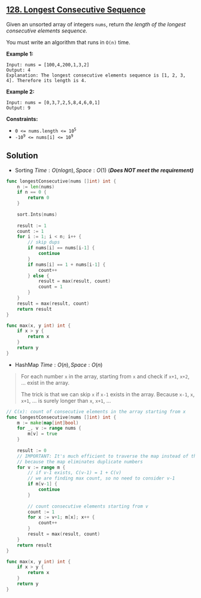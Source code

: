 ## [128. Longest Consecutive Sequence](https://leetcode.com/problems/longest-consecutive-sequence/)


Given an unsorted array of integers `nums`, return _the length of the longest consecutive elements sequence._

You must write an algorithm that runs in `O(n)` time.

**Example 1:**

```
Input: nums = [100,4,200,1,3,2]
Output: 4
Explanation: The longest consecutive elements sequence is [1, 2, 3, 4]. Therefore its length is 4.
```

**Example 2:**

```
Input: nums = [0,3,7,2,5,8,4,6,0,1]
Output: 9
```

**Constraints:**

*   <code>0 <= nums.length <= 10<sup>5</sup></code>
*   <code>-10<sup>9</sup> <= nums[i] <= 10<sup>9</sup></code>



## Solution

- Sorting	$Time: O(nlogn), Space: O(1)$ 	(***Does NOT meet the requirement)***

```go
func longestConsecutive(nums []int) int {
    n := len(nums)
    if n == 0 {
        return 0
    }
    
    sort.Ints(nums)
    
    result := 1
    count := 1
    for i := 1; i < n; i++ {
        // skip dups
        if nums[i] == nums[i-1] {
            continue
        }
        if nums[i] == 1 + nums[i-1] {
            count++
        } else {
            result = max(result, count)
            count = 1
        }
    }
    result = max(result, count)
    return result
}

func max(x, y int) int {
    if x > y {
        return x
    }
    return y
}
```

- HashMap	$Time: O(n), Space: O(n)$ 

> For each number `x` in the array, starting from `x` and check if `x+1`, `x+2`, ... exist in the array.
>
> The trick is that we can skip `x` if `x-1` exists in the array. Because `x-1`, `x`, `x+1`, ... is surely longer than `x`, `x+1`, ...

```go
// C(x): count of consecutive elements in the array starting from x
func longestConsecutive(nums []int) int {
    m := make(map[int]bool)
    for _, v := range nums {
        m[v] = true
    }
    
    result := 0
    // IMPORTANT: It's much efficient to traverse the map instead of the array.
    // because the map eliminates duplicate numbers
    for v := range m {
        // if v-1 exists, C(v-1) = 1 + C(v)
        // we are finding max count, so no need to consider v-1
        if m[v-1] {
            continue
        }
        
        // count consecutive elements starting from v
        count := 1
        for x := v+1; m[x]; x++ {
            count++
        }
        result = max(result, count)
    }
    return result
}

func max(x, y int) int {
    if x > y {
        return x
    }
    return y
}
```

